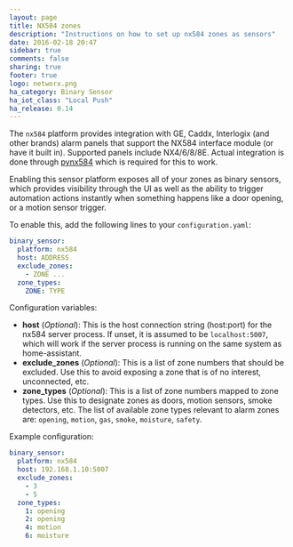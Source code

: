 ```yaml
---
layout: page
title: NX584 zones
description: "Instructions on how to set up nx584 zones as sensors"
date: 2016-02-18 20:47
sidebar: true
comments: false
sharing: true
footer: true
logo: networx.png
ha_category: Binary Sensor
ha_iot_class: "Local Push"
ha_release: 0.14
---
```


The `nx584` platform provides integration with GE, Caddx, Interlogix (and other brands) alarm panels that support the NX584 interface module (or have it built in). Supported panels include NX4/6/8/8E. Actual integration is done through [pynx584](http://github.com/kk7ds/pynx584) which is required for this to work.

Enabling this sensor platform exposes all of your zones as binary sensors, which provides visibility through the UI as well as the ability to trigger automation actions instantly when something happens like a door opening, or a motion sensor trigger.

To enable this, add the following lines to your `configuration.yaml`:

```yaml
binary_sensor:
  platform: nx584
  host: ADDRESS
  exclude_zones:
    - ZONE ...
  zone_types:
    ZONE: TYPE
```

Configuration variables:

- **host** (*Optional*): This is the host connection string (host:port) for the nx584 server process. If unset, it is assumed to be `localhost:5007`, which will work if the server process is running on the same system as home-assistant.
- **exclude_zones** (*Optional*): This is a list of zone numbers that should be excluded. Use this to avoid exposing a zone that is of no interest, unconnected, etc.
- **zone_types** (*Optional*): This is a list of zone numbers mapped to zone types. Use this to designate zones as doors, motion sensors, smoke detectors, etc. The list of available zone types relevant to alarm zones are: `opening`, `motion`, `gas`, `smoke`, `moisture`, `safety`.

Example configuration:

```yaml
binary_sensor:
  platform: nx584
  host: 192.168.1.10:5007
  exclude_zones:
    - 3
    - 5
  zone_types:
    1: opening
    2: opening
    4: motion
    6: moisture
```
